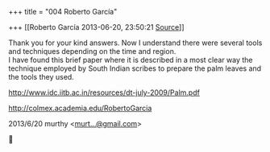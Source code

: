 +++
title = "004 Roberto García"

+++
[[Roberto García	2013-06-20, 23:50:21 [Source](https://groups.google.com/g/samskrita/c/wNC6JWDO54I)]]



Thank you for your kind answers. Now I understand there were several tools and techniques depending on the time and region.  
I have found this brief paper where it is described in a most clear way the technique employed by South Indian scribes to prepare the palm leaves and the tools they used.  
  
<http://www.idc.iitb.ac.in/resources/dt-july-2009/Palm.pdf>  
  
  

  

<http://colmex.academia.edu/RobertoGarcia>  

  
  

2013/6/20 murthy \<[murt...@gmail.com]()\>



